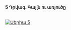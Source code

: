 **5 Դրվագ. Գայլն ու առյուծը**

\
[![Սերիա 5](https://upload.wikimedia.org/wikipedia/en/b/b3/House_of_David_Poster.jpg)](https://vkvideo.ru/video-113307983_456240152)
